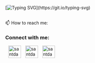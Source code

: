 [![Typing SVG](https://readme-typing-svg.herokuapp.com?size=24&width=600&lines=Hi+👋+welcome+to+Aleksei+Cherenkevich+GitHub+profile!)](https://git.io/typing-svg)

 </br>
📫 How to reach me:

<h3 align="left">Connect with me:</h3>
<p align="left">
<a href="https://www.linkedin.com/in/aleksei-cherenkevich-22a728260/" target="blank"><img align="center" src="https://cdn0.iconfinder.com/data/icons/social-circle-3/72/Linkedin-64.png" alt="santdas36" height="40" width="40" style="margin-left: 10px" /></a>
<a href="https://t.me/AlexeiCherenkevich" target="blank"><img align="center" src="https://cdn4.iconfinder.com/data/icons/socialcones/508/Telegram-512.png" alt="santdas36" height="40" width="40" style="margin-left: 10px" /></a>
<a href="https://alekseicherenkevich@gmail.com" target="blank"><img align="center" src="https://cdn4.iconfinder.com/data/icons/logos-brands-in-colors/48/google-gmail-256.png" alt="santdas36" height="40" width="40" style="margin-left: 10px" /></a>
